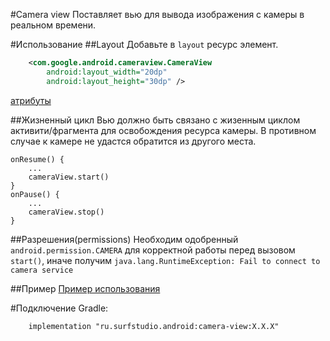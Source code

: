 #Camera view
Поставляет вью для вывода изображения с камеры в реальном времени.

#Использование
##Layout
Добавьте в `layout` ресурс элемент. 
```xml
    <com.google.android.cameraview.CameraView
        android:layout_width="20dp"
        android:layout_height="30dp" />
```
[атрибуты](/src/main/res/values/attrs.xml)

##Жизненный цикл
Вью должно быть связано с жизенным циклом активити/фрагмента для освобождения ресурса камеры. В противном случае к камере не удастся обратится из другого места.
```
onResume() { 
    ... 
    cameraView.start() 
}
onPause() {
    ...
    cameraView.stop() 
}
```
##Разрешения(permissions)
Необходим одобренный `android.permission.CAMERA` для корректной работы перед вызовом `start()`, иначе получим `java.lang.RuntimeException: Fail to connect to camera service`

##Пример
[Пример использования](../picture-provider-sample)

#Подключение
Gradle:
```
    implementation "ru.surfstudio.android:camera-view:X.X.X"
```
